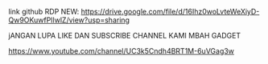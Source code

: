 link github RDP NEW: https://drive.google.com/file/d/16Ihz0woLvteWeXiyD-Qw9OKuwfPIlwlZ/view?usp=sharing

jANGAN LUPA LIKE DAN SUBSCRIBE CHANNEL KAMI MBAH GADGET

https://www.youtube.com/channel/UC3k5Cndh4BRT1M-6uVGag3w
